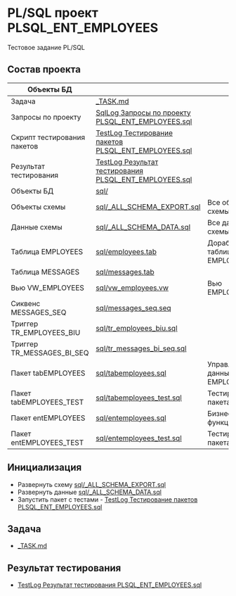 # PL/SQL проект PLSQL_ENT_EMPLOYEES

Тестовое задание PL/SQL

## Состав проекта
  
|             Объекты БД        |                                              |                        |
|-------------------------------|------------------------------------------------------------------------|--------------------------|
| Задача          | [_TASK.md                       ](./_TASK.md                    )|                          |                |
| Запросы по проекту      | <a href="./SqlLog Запросы по проекту PLSQL_ENT_EMPLOYEES.sql">SqlLog Запросы по проекту PLSQL_ENT_EMPLOYEES.sql</a>|  |
| Скрипт тестирования пакетов     | <a href="./TestLog Тестирование пакетов PLSQL_ENT_EMPLOYEES.sql">TestLog Тестирование пакетов PLSQL_ENT_EMPLOYEES.sql</a>|  |
| Результат тестирования          | <a href="./TestLog Результат тестирования PLSQL_ENT_EMPLOYEES.sql">TestLog Результат тестирования PLSQL_ENT_EMPLOYEES.sql</a>|          
| Объекты БД          | [sql/                       ](./sql/                      )|                          |
| Объекты схемы         | [sql/_ALL_SCHEMA_EXPORT.sql     ](./sql/_ALL_SCHEMA_EXPORT.sql    )| Все объекты схемы        |
| Данные схемы          | [sql/_ALL_SCHEMA_DATA.sql     ](./sql/_ALL_SCHEMA_DATA.sql    )| Все данные схемы         |
| Таблица EMPLOYEES       | [sql/employees.tab        ](./sql/employees.tab         )| Доработанная таблица EMPLOYEES    |
| Таблица MESSAGES        | [sql/messages.tab         ](./sql/messages.tab        )|                          |
| Вью VW_EMPLOYEES        | [sql/vw_employees.vw        ](./sql/vw_employees.vw       )| Вью EMPLOYEES      |
| Сиквенс MESSAGES_SEQ      | [sql/messages_seq.seq       ](./sql/messages_seq.seq      )|                          |
| Триггер TR_EMPLOYEES_BIU    | [sql/tr_employees_biu.sql     ](./sql/tr_employees_biu.sql    )|                          |
| Триггер TR_MESSAGES_BI_SEQ  | [sql/tr_messages_bi_seq.sql     ](./sql/tr_messages_bi_seq.sql    )|                          |
| Пакет tabEMPLOYEES      | [sql/tabemployees.sql       ](./sql/tabemployees.sql      )| Управление данными EMPLOYEES      |
| Пакет tabEMPLOYEES_TEST     | [sql/tabemployees_test.sql    ](./sql/tabemployees_test.sql     )| Тестирование пакета      |
| Пакет entEMPLOYEES      | [sql/entemployees.sql       ](./sql/entemployees.sql      )| Бизнес-функции      |
| Пакет entEMPLOYEES_TEST     | [sql/entemployees_test.sql    ](./sql/entemployees_test.sql     )| Тестирование пакета    |
 
## Инициализация

* Развернуть схему [sql/_ALL_SCHEMA_EXPORT.sql    ](./sql/_ALL_SCHEMA_EXPORT.sql    )
* Развернуть данные [sql/_ALL_SCHEMA_DATA.sql     ](./sql/_ALL_SCHEMA_DATA.sql    )
* Запустить пакет с тестами - <a href="./TestLog Тестирование пакетов PLSQL_ENT_EMPLOYEES.sql">TestLog Тестирование пакетов PLSQL_ENT_EMPLOYEES.sql</a>

## Задача

- [_TASK.md                       ](./_TASK.md                    )

## Результат тестирования

- <a href="./TestLog Результат тестирования PLSQL_ENT_EMPLOYEES.sql">TestLog Результат тестирования PLSQL_ENT_EMPLOYEES.sql</a>
